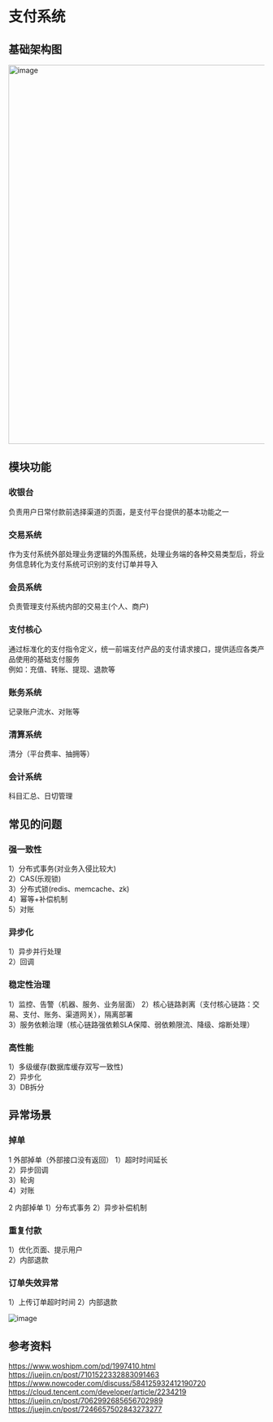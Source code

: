 # 支付系统

## 基础架构图

<img width="746" alt="image" src="https://github.com/user-attachments/assets/92a3dfc9-ccd4-4a9c-9fb8-15e6ae5362af">

## 模块功能

### 收银台
负责用户日常付款前选择渠道的页面，是支付平台提供的基本功能之一  

### 交易系统
作为支付系统外部处理业务逻辑的外围系统，处理业务端的各种交易类型后，将业务信息转化为支付系统可识别的支付订单并导入  

### 会员系统
负责管理支付系统内部的交易主(个人、商户)  

### 支付核心
通过标准化的支付指令定义，统一前端支付产品的支付请求接口，提供适应各类产品使用的基础支付服务  
例如：充值、转账、提现、退款等   

### 账务系统
记录账户流水、对账等  

### 清算系统
清分（平台费率、抽拥等）  

### 会计系统
科目汇总、日切管理  

## 常见的问题
### 强一致性
1）分布式事务(对业务入侵比较大)  
2）CAS(乐观锁)  
3）分布式锁(redis、memcache、zk)  
4）幂等+补偿机制  
5）对账  

### 异步化  
1）异步并行处理  
2）回调   

###  稳定性治理  
1）监控、告警（机器、服务、业务层面）
2）核心链路剥离（支付核心链路：交易、支付、账务、渠道网关），隔离部署  
3）服务依赖治理（核心链路强依赖SLA保障、弱依赖限流、降级、熔断处理）

### 高性能
1）多级缓存(数据库缓存双写一致性)  
2）异步化   
3）DB拆分  

## 异常场景 
### 掉单
1 外部掉单（外部接口没有返回） 
1）超时时间延长  
2）异步回调  
3）轮询  
4）对账  

2 内部掉单
1）分布式事务
2）异步补偿机制

### 重复付款
1）优化页面、提示用户  
2）内部退款  

### 订单失效异常
1）上传订单超时时间
2）内部退款

![image](https://github.com/user-attachments/assets/fac304aa-822e-442b-98c8-8096a4830302)


## 参考资料
https://www.woshipm.com/pd/1997410.html
https://juejin.cn/post/7101522332883091463
https://www.nowcoder.com/discuss/584125932412190720
https://cloud.tencent.com/developer/article/2234219
https://juejin.cn/post/7062992685656702989
https://juejin.cn/post/7246657502843273277

